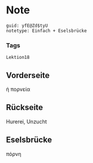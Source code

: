 # Note
```
guid: yfE@Zd$tyU
notetype: Einfach + Eselsbrücke
```

### Tags
```
Lektion18
```

## Vorderseite
ἡ πορνεία

## Rückseite
Hurerei, Unzucht

## Eselsbrücke
πόρνη
